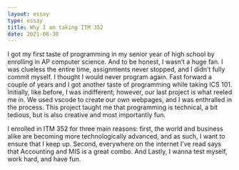 ```yaml
---
layout: essay
type: essay
title: Why I am taking ITM 352
date: 2021-08-30
---
```


I got my first taste of programming in my senior year of high school by enrolling in AP computer science. And to be honest, I wasn’t a huge fan. I was clueless the entire time, assignments never stopped, and I didn’t fully commit myself. I thought I would never program again. Fast forward a couple of years and I got another taste of programming while taking ICS 101. Initially, like before, I was indifferent; however, our last project is what reeled me in. We used vscode to create our own webpages, and I was enthralled in the process. This project taught me that programming is technical, a bit tedious, but is also creative and most importantly fun.

I enrolled in ITM 352 for three main reasons: first, the world and business alike are becoming more technologically advanced, and as such, I want to ensure that I keep up. Second, everywhere on the internet I’ve read says that Accounting and MIS is a great combo. And Lastly, I wanna test myself, work hard, and have fun.
